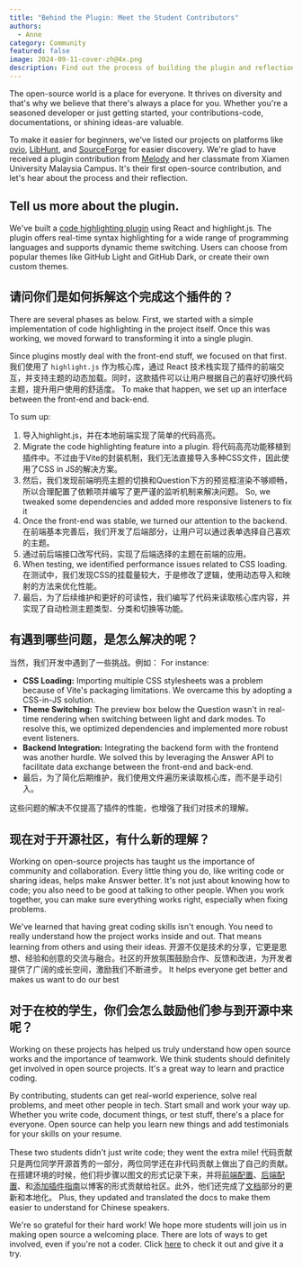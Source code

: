 ```yaml
---
title: "Behind the Plugin: Meet the Student Contributors"
authors:
  - Anne
category: Community
featured: false
image: 2024-09-11-cover-zh@4x.png
description: Find out the process of building the plugin and reflection from the students.
---
```


The open-source world is a place for everyone. It thrives on diversity and that's why we believe that there's always a place for you. Whether you're a seasoned developer or just getting started, your contributions-code, documentations, or shining ideas-are valuable.

To make it easier for beginners, we've listed our projects on platforms like [ovio](https://ovio.org/project/apache/incubator-answer), [LibHunt](https://www.libhunt.com/r/incubator-answer), and [SourceForge](https://sourceforge.net/projects/incubator-answer/) for easier discovery. We're glad to have received a plugin contribution from [Melody](https://github.com/IamMelody233) and her classmate from Xiamen University Malaysia Campus. It's their first open-source contribution, and let's hear about the process and their reflection.

## Tell us more about the plugin.

We've built a [code highlighting plugin](https://github.com/apache/incubator-answer-plugins/tree/main/render-markdown-codehighlight) using React and highlight.js. The plugin offers real-time syntax highlighting for a wide range of programming languages and supports dynamic theme switching. Users can choose from popular themes like GitHub Light and GitHub Dark, or create their own custom themes.

## 请问你们是如何拆解这个完成这个插件的？

There are several phases as below. First, we started with a simple implementation of code highlighting in the project itself. Once this was working, we moved forward to transforming it into a single plugin.

Since plugins mostly deal with the front-end stuff, we focused on that first. 我们使用了 `highlight.js` 作为核心库，通过 React 技术栈实现了插件的前端交互，并支持主题的动态加载。同时，这款插件可以让用户根据自己的喜好切换代码主题，提升用户使用的舒适度。 To make that happen, we set up an interface between the front-end and back-end.

To sum up:

1. 导入highlight.js，并在本地前端实现了简单的代码高亮。
2. Migrate the code highlighting feature into a plugin. 将代码高亮功能移植到插件中。不过由于Vite的封装机制，我们无法直接导入多种CSS文件，因此使用了CSS in JS的解决方案。
3. 然后，我们发现前端明亮主题的切换和Question下方的预览框渲染不够顺畅，所以合理配置了依赖项并编写了更严谨的监听机制来解决问题。 So, we tweaked some dependencies and added more responsive listeners to fix it
4. Once the front-end was stable, we turned our attention to the backend. 在前端基本完善后，我们开发了后端部分，让用户可以通过表单选择自己喜欢的主题。
5. 通过前后端接口改写代码，实现了后端选择的主题在前端的应用。
6. When testing, we identified performance issues related to CSS loading. 在测试中，我们发现CSS的挂载量较大，于是修改了逻辑，使用动态导入和映射的方法来优化性能。
7. 最后，为了后续维护和更好的可读性，我们编写了代码来读取核心库内容，并实现了自动检测主题类型、分类和切换等功能。

## 有遇到哪些问题，是怎么解决的呢？

当然，我们开发中遇到了一些挑战。例如： For instance:

- **CSS Loading:** Importing multiple CSS stylesheets was a problem because of Vite's packaging limitations. We overcame this by adopting a CSS-in-JS solution.
- **Theme Switching:** The preview box below the Question wasn't in real-time rendering when switching between light and dark modes. To resolve this, we optimized dependencies and implemented more robust event listeners.
- **Backend Integration:** Integrating the backend form with the frontend was another hurdle. We solved this by leveraging the Answer API to facilitate data exchange between the front-end and back-end.
- 最后，为了简化后期维护，我们使用文件遍历来读取核心库，而不是手动引入。

这些问题的解决不仅提高了插件的性能，也增强了我们对技术的理解。

## 现在对于开源社区，有什么新的理解？

Working on open-source projects has taught us the importance of community and collaboration. Every little thing you do, like writing code or sharing ideas, helps make Answer better. It's not just about knowing how to code; you also need to be good at talking to other people. When you work together, you can make sure everything works right, especially when fixing problems.

We've learned that having great coding skills isn't enough. You need to really understand how the project works inside and out. That means learning from others and using their ideas. 开源不仅是技术的分享，它更是思想、经验和创意的交流与融合。社区的开放氛围鼓励合作、反馈和改进，为开发者提供了广阔的成长空间，激励我们不断进步。 It helps everyone get better and makes us want to do our best

## 对于在校的学生，你们会怎么鼓励他们参与到开源中来呢？

Working on these projects has helped us truly understand how open source works and the importance of teamwork. We think students should definitely get involved in open source projects. It's a great way to learn and practice coding.

By contributing, students can get real-world experience, solve real problems, and meet other people in tech. Start small and work your way up. Whether you write code, document things, or test stuff, there's a place for everyone. Open source can help you learn new things and add testimonials for your skills on your resume.

These two students didn't just write code; they went the extra mile! 代码贡献只是两位同学开源首秀的一部分，两位同学还在非代码贡献上做出了自己的贡献。在搭建环境的时候，他们将步骤以图文的形式记录下来，并将[前端配置](https://answer.apache.org/zh-CN/blog/2024/08/16/apache-answer-frontend-configuration-guide)、[后端配置](https://answer.apache.org/zh-CN/blog/2024/08/20/apache-answer-backend-configuration-guide)、和[添加插件指南](https://answer.apache.org/zh-CN/blog/2024/08/22/guide-to-add-answer-plugins)以博客的形式贡献给社区。此外，他们还完成了[文档](https://answer.apache.org/zh-CN/docs)部分的更新和本地化。 Plus, they updated and translated the docs to make them easier to understand for Chinese speakers.

We're so grateful for their hard work! We hope more students will join us in making open source a welcoming place. There are lots of ways to get involved, even if you're not a coder. Click [here](https://answer.apache.org/community/contributing) to check it out and give it a try.

